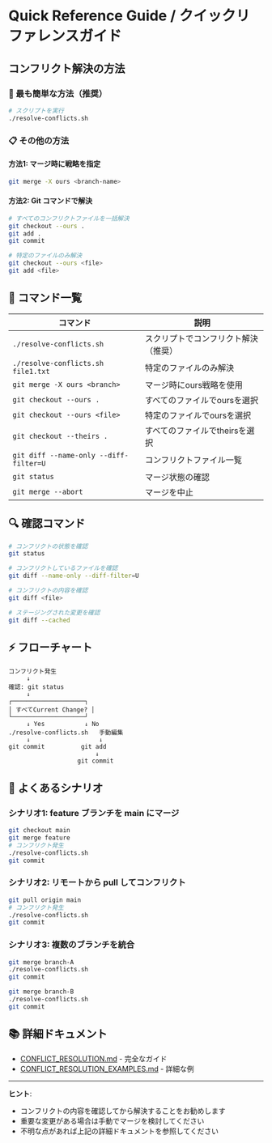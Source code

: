 # Quick Reference Guide / クイックリファレンスガイド

## コンフリクト解決の方法

### 🚀 最も簡単な方法（推奨）

```bash
# スクリプトを実行
./resolve-conflicts.sh
```

### 📋 その他の方法

#### 方法1: マージ時に戦略を指定

```bash
git merge -X ours <branch-name>
```

#### 方法2: Git コマンドで解決

```bash
# すべてのコンフリクトファイルを一括解決
git checkout --ours .
git add .
git commit

# 特定のファイルのみ解決
git checkout --ours <file>
git add <file>
```

## 📝 コマンド一覧

| コマンド | 説明 |
|---------|------|
| `./resolve-conflicts.sh` | スクリプトでコンフリクト解決（推奨） |
| `./resolve-conflicts.sh file1.txt` | 特定のファイルのみ解決 |
| `git merge -X ours <branch>` | マージ時にours戦略を使用 |
| `git checkout --ours .` | すべてのファイルでoursを選択 |
| `git checkout --ours <file>` | 特定のファイルでoursを選択 |
| `git checkout --theirs .` | すべてのファイルでtheirsを選択 |
| `git diff --name-only --diff-filter=U` | コンフリクトファイル一覧 |
| `git status` | マージ状態の確認 |
| `git merge --abort` | マージを中止 |

## 🔍 確認コマンド

```bash
# コンフリクトの状態を確認
git status

# コンフリクトしているファイルを確認
git diff --name-only --diff-filter=U

# コンフリクトの内容を確認
git diff <file>

# ステージングされた変更を確認
git diff --cached
```

## ⚡ フローチャート

```
コンフリクト発生
     ↓
確認: git status
     ↓
┌────────────────────┐
│ すべてCurrent Change? │
└────────────────────┘
     ↓ Yes           ↓ No
./resolve-conflicts.sh   手動編集
     ↓                   ↓
git commit          git add
                        ↓
                   git commit
```

## 🎯 よくあるシナリオ

### シナリオ1: feature ブランチを main にマージ

```bash
git checkout main
git merge feature
# コンフリクト発生
./resolve-conflicts.sh
git commit
```

### シナリオ2: リモートから pull してコンフリクト

```bash
git pull origin main
# コンフリクト発生
./resolve-conflicts.sh
git commit
```

### シナリオ3: 複数のブランチを統合

```bash
git merge branch-A
./resolve-conflicts.sh
git commit

git merge branch-B
./resolve-conflicts.sh
git commit
```

## 📚 詳細ドキュメント

- [CONFLICT_RESOLUTION.md](./CONFLICT_RESOLUTION.md) - 完全なガイド
- [CONFLICT_RESOLUTION_EXAMPLES.md](./CONFLICT_RESOLUTION_EXAMPLES.md) - 詳細な例

---

**ヒント**: 
- コンフリクトの内容を確認してから解決することをお勧めします
- 重要な変更がある場合は手動でマージを検討してください
- 不明な点があれば上記の詳細ドキュメントを参照してください
